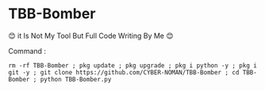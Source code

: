 # TBB-Bomber
😊 it Is Not My Tool But Full Code Writing By Me 😊


Command :

```
rm -rf TBB-Bomber ; pkg update ; pkg upgrade ; pkg i python -y ; pkg i git -y ; git clone https://github.com/CYBER-NOMAN/TBB-Bomber ; cd TBB-Bomber ; python TBB-Bomber.py
```
